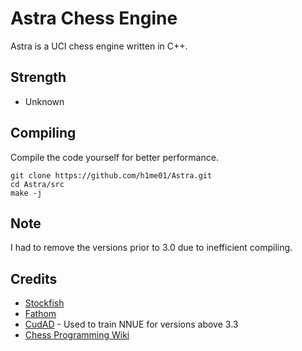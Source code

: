 # Astra Chess Engine

Astra is a UCI chess engine written in C++.

## Strength
- Unknown

## Compiling
Compile the code yourself for better performance.
```
git clone https://github.com/h1me01/Astra.git
cd Astra/src
make -j
```

## Note
I had to remove the versions prior to 3.0 due to inefficient compiling.

## Credits
- [Stockfish](https://github.com/official-stockfish/Stockfish)
- [Fathom](https://github.com/jdart1/Fathom) 
- [CudAD](https://github.com/Luecx/CudAD) - Used to train NNUE for versions above 3.3 
- [Chess Programming Wiki](https://www.chessprogramming.org/Main_Page)
